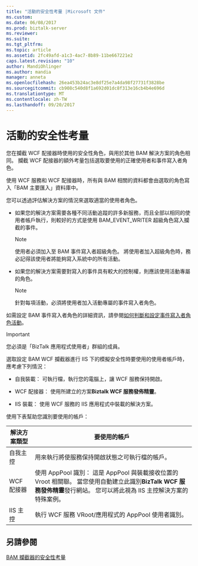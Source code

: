 ```yaml
---
title: "活動的安全性考量 |Microsoft 文件"
ms.custom: 
ms.date: 06/08/2017
ms.prod: biztalk-server
ms.reviewer: 
ms.suite: 
ms.tgt_pltfrm: 
ms.topic: article
ms.assetid: 2fc49afd-a1c3-4ac7-8b89-11be667221e2
caps.latest.revision: "10"
author: MandiOhlinger
ms.author: mandia
manager: anneta
ms.openlocfilehash: 26ea453b24ac3e8df25e7a4da98f27731f3828be
ms.sourcegitcommit: cb908c540d8f1a692d01dc8f313e16cb4b4e696d
ms.translationtype: MT
ms.contentlocale: zh-TW
ms.lasthandoff: 09/20/2017
---
```

# <a name="security-considerations-for-activities"></a>活動的安全性考量
您在攔截 WCF 配接器時使用的安全性角色，與用於其他 BAM 解決方案的角色相同。 攔截 WCF 配接器的額外考量包括選取要使用的正確使用者和事件寫入者角色。  
  
 使用 WCF 服務和 WCF 配接器時，所有與 BAM 相關的資料都會由選取的角色寫入「BAM 主要匯入」資料庫中。  
  
 您可以透過評估解決方案的情況來選取適當的使用者角色。  
  
-   如果您的解決方案需要各種不同活動追蹤的許多新服務，而且全部以相同的使用者帳戶執行，則較好的方式是使用 BAM_EVENT_WRITER 超級角色寫入攔截的事件。  
  
    > [!NOTE]
    >  使用者必須加入至 BAM 事件寫入者超級角色。 將使用者加入超級角色時，務必記得該使用者將能夠寫入系統中的所有活動。  
  
-   如果您的解決方案需要對寫入的事件具有較大的控制權，則應該使用活動專屬的角色。  
  
    > [!NOTE]
    >  針對每項活動，必須將使用者加入活動專屬的事件寫入者角色。  
  
 如需設定 BAM 事件寫入者角色的詳細資訊，請參閱[如何判斷和設定事件寫入者角色活動](../core/how-to-determine-and-set-event-writer-roles-for-activities.md)。  
  
> [!IMPORTANT]
>  您必須是「BizTalk 應用程式使用者」群組的成員。  
  
 選取設定 BAM WCF 攔截器進行 IIS 下的模擬安全性時要使用的使用者帳戶時，應考慮下列情況：  
  
-   自我裝載： 可執行檔，執行您的電腦上，讓 WCF 服務保持開啟。  
  
-   WCF 配接器： 使用所建立的方案**Biztalk WCF 服務發佈精靈**。  
  
-   IIS 裝載： 使用 WCF 服務的 IIS 應用程式中裝載的解決方案。  
  
 使用下表幫助您識別要使用的帳戶：  
  
|解決方案類型|要使用的帳戶|  
|-------------------|--------------------|  
|自我主控|用來執行將使服務保持開啟狀態之可執行檔的帳戶。|  
|WCF 配接器|使用 AppPool 識別： 這是 AppPool 與裝載接收位置的 Vroot 相關聯。 當您使用自動建立此識別**BizTalk WCF 服務發佈精靈**發行網站。 您可以將此視為 IIS 主控解決方案的特殊案例。|  
|IIS 主控|執行 WCF 服務 VRoot/應用程式的 AppPool 使用者識別。|  
  
## <a name="see-also"></a>另請參閱  
 [BAM 攔截器的安全性考量](../core/security-considerations-for-bam-interceptors.md)